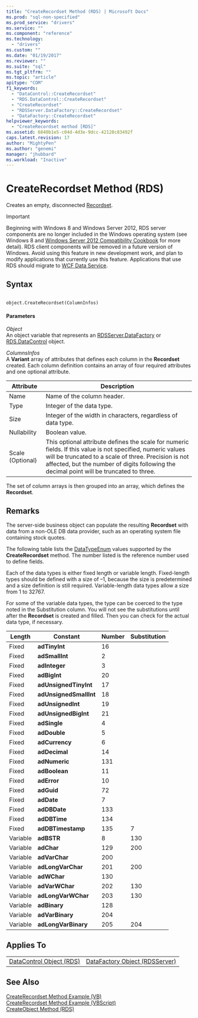 ```yaml
---
title: "CreateRecordset Method (RDS) | Microsoft Docs"
ms.prod: "sql-non-specified"
ms.prod_service: "drivers"
ms.service: ""
ms.component: "reference"
ms.technology:
  - "drivers"
ms.custom: ""
ms.date: "01/19/2017"
ms.reviewer: ""
ms.suite: "sql"
ms.tgt_pltfrm: ""
ms.topic: "article"
apitype: "COM"
f1_keywords: 
  - "DataControl::CreateRecordset"
  - "RDS.DataControl::CreateRecordset"
  - "CreateRecordset"
  - "RDSServer.DataFactory::CreateRecordset"
  - "DataFactory::CreateRecordset"
helpviewer_keywords: 
  - "CreateRecordset method [RDS]"
ms.assetid: 6840b1e5-c04d-4d3e-9dcc-42128c83492f
caps.latest.revision: 17
author: "MightyPen"
ms.author: "genemi"
manager: "jhubbard"
ms.workload: "Inactive"
---
```

# CreateRecordset Method (RDS)
Creates an empty, disconnected [Recordset](../../../ado/reference/ado-api/recordset-object-ado.md).  
  
> [!IMPORTANT]
>  Beginning with Windows 8 and Windows Server 2012, RDS server components are no longer included in the Windows operating system (see Windows 8 and [Windows Server 2012 Compatibility Cookbook](https://www.microsoft.com/en-us/download/details.aspx?id=27416) for more detail). RDS client components will be removed in a future version of Windows. Avoid using this feature in new development work, and plan to modify applications that currently use this feature. Applications that use RDS should migrate to [WCF Data Service](http://go.microsoft.com/fwlink/?LinkId=199565).  
  
## Syntax  
  
```  
  
object.CreateRecordset(ColumnInfos)  
```  
  
#### Parameters  
 *Object*  
 An object variable that represents an [RDSServer.DataFactory](../../../ado/reference/rds-api/datafactory-object-rdsserver.md) or [RDS.DataControl](../../../ado/reference/rds-api/datacontrol-object-rds.md) object.  
  
 *ColumnsInfos*  
 A **Variant** array of attributes that defines each column in the **Recordset** created. Each column definition contains an array of four required attributes and one optional attribute.  
  
|Attribute|Description|  
|---------------|-----------------|  
|Name|Name of the column header.|  
|Type|Integer of the data type.|  
|Size|Integer of the width in characters, regardless of data type.|  
|Nullability|Boolean value.|  
|Scale (Optional)|This optional attribute defines the scale for numeric fields. If this value is not specified, numeric values will be truncated to a scale of three. Precision is not affected, but the number of digits following the decimal point will be truncated to three.|  
  
 The set of column arrays is then grouped into an array, which defines the **Recordset**.  
  
## Remarks  
 The server-side business object can populate the resulting **Recordset** with data from a non-OLE DB data provider, such as an operating system file containing stock quotes.  
  
 The following table lists the [DataTypeEnum](../../../ado/reference/ado-api/datatypeenum.md) values supported by the **CreateRecordset** method. The number listed is the reference number used to define fields.  
  
 Each of the data types is either fixed length or variable length. Fixed-length types should be defined with a size of –1, because the size is predetermined and a size definition is still required. Variable-length data types allow a size from 1 to 32767.  
  
 For some of the variable data types, the type can be coerced to the type noted in the Substitution column. You will not see the substitutions until after the **Recordset** is created and filled. Then you can check for the actual data type, if necessary.  
  
|Length|Constant|Number|Substitution|  
|------------|--------------|------------|------------------|  
|Fixed|**adTinyInt**|16||  
|Fixed|**adSmallInt**|2||  
|Fixed|**adInteger**|3||  
|Fixed|**adBigInt**|20||  
|Fixed|**adUnsignedTinyInt**|17||  
|Fixed|**adUnsignedSmallInt**|18||  
|Fixed|**adUnsignedInt**|19||  
|Fixed|**adUnsignedBigInt**|21||  
|Fixed|**adSingle**|4||  
|Fixed|**adDouble**|5||  
|Fixed|**adCurrency**|6||  
|Fixed|**adDecimal**|14||  
|Fixed|**adNumeric**|131||  
|Fixed|**adBoolean**|11||  
|Fixed|**adError**|10||  
|Fixed|**adGuid**|72||  
|Fixed|**adDate**|7||  
|Fixed|**adDBDate**|133||  
|Fixed|**adDBTime**|134||  
|Fixed|**adDBTimestamp**|135|7|  
|Variable|**adBSTR**|8|130|  
|Variable|**adChar**|129|200|  
|Variable|**adVarChar**|200||  
|Variable|**adLongVarChar**|201|200|  
|Variable|**adWChar**|130||  
|Variable|**adVarWChar**|202|130|  
|Variable|**adLongVarWChar**|203|130|  
|Variable|**adBinary**|128||  
|Variable|**adVarBinary**|204||  
|Variable|**adLongVarBinary**|205|204|  
  
## Applies To  
  
|||  
|-|-|  
|[DataControl Object (RDS)](../../../ado/reference/rds-api/datacontrol-object-rds.md)|[DataFactory Object (RDSServer)](../../../ado/reference/rds-api/datafactory-object-rdsserver.md)|  
  
## See Also  
 [CreateRecordset Method Example (VB)](../../../ado/reference/ado-api/createrecordset-method-example-vb.md)   
 [CreateRecordset Method Example (VBScript)](../../../ado/reference/rds-api/createrecordset-method-example-vbscript.md)   
 [CreateObject Method (RDS)](../../../ado/reference/rds-api/createobject-method-rds.md)



